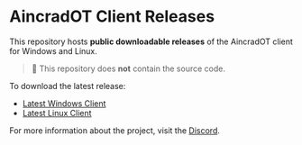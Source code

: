 # AincradOT Client Releases

This repository hosts **public downloadable releases** of the AincradOT client for Windows and Linux.

> 🚫 This repository does **not** contain the source code.

To download the latest release:

- [Latest Windows Client](https://github.com/aincradot/aincrad-client/releases/latest/)
- [Latest Linux Client](https://github.com/aincradot/aincrad-client/releases/latest/)

For more information about the project, visit the [Discord](https://discord.gg/c4nUPvZ33d).
